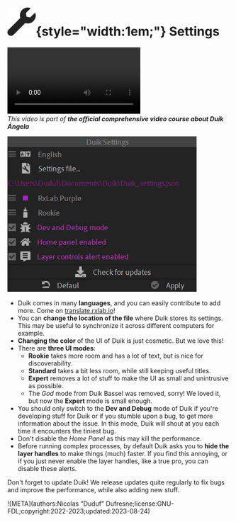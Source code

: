 # ![](../img/duik/icons/settings.svg){style="width:1em;"} Settings

![RXLAB_VIDEO](https://rxlaboratory.org/wp-content/uploads/rx-videos/Duik17_B02_Settings__EN_720.mp4)  
*This video is part of __the official comprehensive video course about Duik Ángela__*

![](../img/duik/settings.png)

- Duik comes in many **languages**, and you can easily contribute to add more. Come on [translate.rxlab.io](http://translate.rxlab.io)!
- You can **change the location of the file** where Duik stores its settings. This may be useful to synchronize it across different computers for example.
- **Changing the color** of the UI of Duik is just cosmetic. But we love this!
- There are **three UI modes**:
    - **Rookie** takes more room and has a lot of text, but is nice for discoverability.
    - **Standard** takes a bit less room, while still keeping useful titles.
    - **Expert** removes a lot of stuff to make the UI as small and unintrusive as possible.
    - The *God* mode from Duik Bassel was removed, sorry! We loved it, but now the **Expert** mode is small enough.
- You should only switch to the **Dev and Debug** mode of Duik if you're developing stuff for Duik or if you stumble upon a bug, to get more information about the issue. In this mode, Duik will shout at you each time it encounters the tiniest bug.
- Don't disable the *Home Panel* as this may kill the performance.
- Before running complex processes, by default Duik asks you to **hide the layer handles** to make things (much) faster. If you find this annoying, or if you just never enable the layer handles, like a true pro, you can disable these alerts.

Don't forget to update Duik! We release updates quite regularly to fix bugs and improve the performance, while also adding new stuff.

![META](authors:Nicolas "Duduf" Dufresne;license:GNU-FDL;copyright:2022-2023;updated:2023-08-24)
